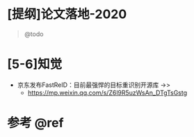# [提纲]论文落地-2020

> @todo

# [5-6]知觉

- 京东发布FastReID：目前最强悍的目标重识别开源库 ->>
  - https://mp.weixin.qq.com/s/Z6l9R5uzWsAn_DTgTsGstg

# 参考 @ref